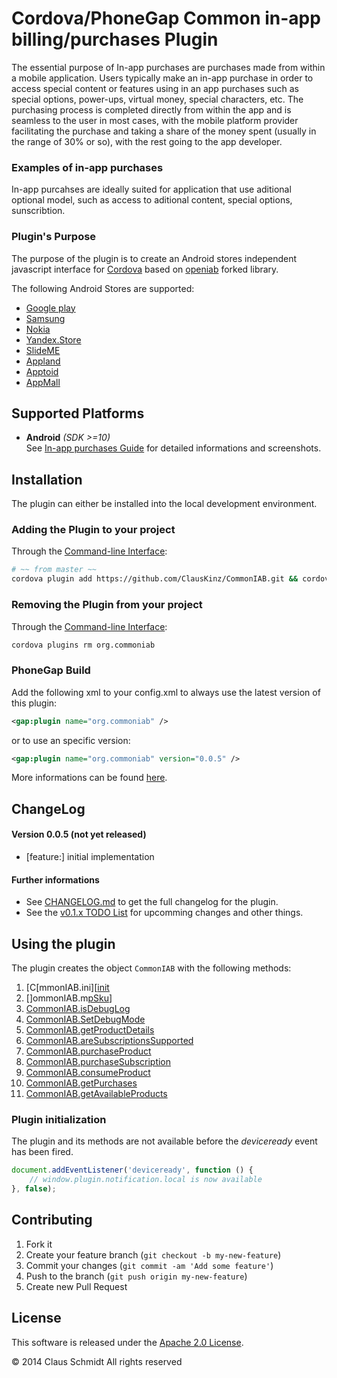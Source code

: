 Cordova/PhoneGap Common in-app billing/purchases Plugin
==================================

The essential purpose of In-app purchases are purchases made from within a mobile application. 
Users typically make an in-app purchase in order to access special content or features using in an app purchases such as special options, power-ups, virtual money, special characters, etc. The purchasing process is completed directly from within the app and is seamless to the user in most cases, with the mobile platform provider facilitating the purchase and taking a share of the money spent (usually in the range of 30% or so), with the rest going to the app developer.

### Examples of in-app purchases
In-app purcahses are ideally suited for application that use aditional optional model, such as access to aditional content, special options, sunscribtion.

### Plugin's Purpose
The purpose of the plugin is to create an Android stores independent javascript interface for [Cordova][cordova] based on [openiab][openiab] forked library. 

The following Android Stores are supported:
- [Google play][google_play]
- [Samsung][samsung_store]
- [Nokia][nokia_store]
- [Yandex.Store][yandex_store]
- [SlideME][slideme_store]
- [Appland][appland_store]
- [Apptoid][appltoid_store]
- [AppMall][appmall_store]

## Supported Platforms
- **Android** *(SDK >=10)*<br>
See [In-app purchases Guide][android_notification_guide] for detailed informations and screenshots.


## Installation
The plugin can either be installed into the local development environment.

### Adding the Plugin to your project
Through the [Command-line Interface][CLI]:
```bash
# ~~ from master ~~
cordova plugin add https://github.com/ClausKinz/CommonIAB.git && cordova prepare
```

### Removing the Plugin from your project
Through the [Command-line Interface][CLI]:
```bash
cordova plugins rm org.commoniab
```

### PhoneGap Build
Add the following xml to your config.xml to always use the latest version of this plugin:
```xml
<gap:plugin name="org.commoniab" />
```
or to use an specific version:
```xml
<gap:plugin name="org.commoniab" version="0.0.5" />
```
More informations can be found [here][PGB_plugin].


## ChangeLog
#### Version 0.0.5 (not yet released)
- [feature:] initial implementation 

#### Further informations
- See [CHANGELOG.md][changelog] to get the full changelog for the plugin.
- See the [v0.1.x TODO List][todo_list] for upcomming changes and other things.

## Using the plugin
The plugin creates the object ```CommonIAB``` with the following methods:

1. [C[mmonIAB.ini][[init]
2. []ommonIAB.m[pSku][mapSku]]
2. [CommonIAB.isDebugLog][isDebugLog]
5. [CommonIAB.SetDebugMode][SetDebugMode]
6. [CommonIAB.getProductDetails][getProductDetails]
7. [CommonIAB.areSubscriptionsSupported][areSubscriptionsSupported]
8. [CommonIAB.purchaseProduct][purchaseProduct]
9. [CommonIAB.purchaseSubscription][purchaseSubscription]
10. [CommonIAB.consumeProduct][consumeProduct]
11. [CommonIAB.getPurchases][getPurchases]
12. [CommonIAB.getAvailableProducts][getAvailableProducts]

### Plugin initialization
The plugin and its methods are not available before the *deviceready* event has been fired.

```javascript
document.addEventListener('deviceready', function () {
    // window.plugin.notification.local is now available
}, false);
```


## Contributing

1. Fork it
2. Create your feature branch (`git checkout -b my-new-feature`)
3. Commit your changes (`git commit -am 'Add some feature'`)
4. Push to the branch (`git push origin my-new-feature`)
5. Create new Pull Request


## License

This software is released under the [Apache 2.0 License][apache2_license].

© 2014 Claus Schmidt All rights reserved


[cordova]: https://cordova.apache.org
[android_notification_guide]: http://developer.android.com/google/play/billing/billing_overview.html
[apache_device_plugin]: https://github.com/apache/cordova-plugin-device
[CLI]: http://cordova.apache.org/docs/en/3.0.0/guide_cli_index.md.html#The%20Command-line%20Interface
[PGB]: http://docs.build.phonegap.com/en_US/3.3.0/index.html
[PGB_plugin]: https://build.phonegap.com/plugins/413
[changelog]: CHANGELOG.md
[todo_list]: ../../issues/1
[init]: #initializes_the_library_using_ConfigIAB
[mapSku]: #does_association_between_local_sku_store_sku
[unbindService]: #removes_event_handler_and_dispose_the_library
[isDebugLog]: #checks_debug_mode_indication
[SetDebugMode]: #set_on_off_debug_mode
[getProductDetails]: #gets_all_owned_items_from_android_store
[areSubscriptionsSupported]: #are_subscriptions_supported
[purchaseProduct]: #purchases_product_with_associated_sku
[purchaseSubscription]: #purchases_subscription_with_selected_sku
[consumeProduct]: #consumes_the_product_subscription
[getPurchases]: #returns_all_purchases_from_inventory
[getAvailableProducts]: #get_available_products_from_inventory
[openiab]: http://onepf.org
[examples]: #examples
[google_play]: https://play.google.com/store
[samsung_store]: http://apps.samsung.com/earth/main/getMain.as?COUNTRY_CODE=US
[yandex_store]: http://store.yandex.com/
[nokia_store]: http://developer.nokia.com/nokia-x/publish-your-app
[slideme_store]: http://slideme.org/
[appland_store]: http://www.applandinc.com/app-store/
[appltoid_store]: http://m.aptoide.com/
[appmall_store]: http://www.openmobileww.com/#!appmall/cunq
[apache2_license]: http://opensource.org/licenses/Apache-2.0
